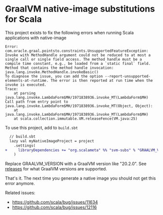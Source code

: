 # GraalVM native-image substitutions for Scala

This project exists to fix the following errors when running Scala applications with native-image

```
Error: com.oracle.graal.pointsto.constraints.UnsupportedFeatureException: Invoke with MethodHandle argument could not be reduced to at most a single call or single field access. The method handle must be a compile time constant, e.g., be loaded from a `static final` field. Method that contains the method handle invocation: java.lang.invoke.MethodHandle.invokeBasic()
To diagnose the issue, you can add the option --report-unsupported-elements-at-runtime. The error is then reported at run time when the invoke is executed.
Trace: 
	at parsing java.lang.invoke.LambdaForm$MH/1971838936.invoke_MT(LambdaForm$MH)
Call path from entry point to java.lang.invoke.LambdaForm$MH/1971838936.invoke_MT(Object, Object): 
	at java.lang.invoke.LambdaForm$MH/1971838936.invoke_MT(LambdaForm$MH)
	at scala.collection.immutable.VM.releaseFence(VM.java:25)
```

To use this project, add to `build.sbt`

```diff
  // build.sbt
  lazy val myNativeImageProject = project
    .settings(
+     libraryDependencies += "org.scalameta" %% "svm-subs" % "GRAALVM_VERSION" % Compile
    )
```

Replace GRAALVM_VERSION with a GraalVM version like "20.2.0". See [releases](https://github.com/scalameta/svm-subs/releases) for what GraalVM versions are supported.

That's it. The next time you generate a native image you should not get this error anymore.


Related issues:

* https://github.com/scala/bug/issues/11634
* https://github.com/scala/bug/issues/12116

